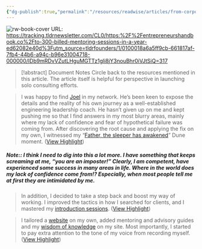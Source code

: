 ```yaml
---
{"dg-publish":true,"permalink":"/resources/readwise/articles/from-corporate-job-to-solopreneurship-insights-from-building-my-mentorship-business/","tags":["articles","til","consulting","enterpreneur"],"created":"","updated":""}
---
```


![rw-book-cover](https://miro.medium.com/v2/resize:fit:1200/1*oEvY0LpKDLq8chb_0Ol4tw.png)
URL: https://tracking.tldrnewsletter.com/CL0/https:%2F%2Fentrepreneurshandbook.co%2Fto-300-billed-mentoring-sessions-in-a-year-ed62082e40d%3Futm_source=tldrfounders/1/0100018a6a5ff9cb-661817af-7fb4-44b6-a94c-b96e31004718-000000/IDb9mRDvVZutLHguMGTTz1gli8jY3nouBhr0iVJtSiQ=317
> [!abstract] Document Notes
> Circle back to the resources mentioned in this article. The article itself is helpful for perspective in launching solo consulting efforts.

> I was happy to find [Joel](https://monkeysthumb.co.uk/) in my network. He’s been keen to expose the details and the reality of his own journey as a well-established engineering leadership coach. He hasn’t given up on me and kept pushing me so that I find answers in my most blurry areas, mainly where my lack of confidence and fear of hypothetical failure was coming from.
> After discovering the root cause and applying the fix on my own, I witnessed my “[Father, the sleeper has awakened](https://www.youtube.com/watch?v=67ragXpWsAI)” Dune moment. ([View Highlight](https://read.readwise.io/read/01hamf7jtn15m4hdknfvfw4br9))

##### Note:: I think I need to dig into this a lot more. I have something that keeps screaming at me, “you are an imposter!” Clearly, I am competent, have experienced some success in many areas in life. Where in the world does my lack of confidence come from!? Especially, when most people tell me at first they are intimidated by me.

> In addition, I decided to take a step back and boost my way of working. I improved the tactics in how I searched for clients, and I mastered my [introduction sessions](https://www.kamenistak.com/mentoring/). ([View Highlight](https://read.readwise.io/read/01hamfahe47661ps2vnmryb5dw))

> I tailored a [website](https://www.kamenistak.com/) on my own, added mentoring and advisory guides and my [wisdom of knowledge](https://www.kamenistak.com/knowledge/) on my site. Most importantly, I started to pay extra attention to the tone of my voice from recording myself. ([View Highlight](https://read.readwise.io/read/01hamfark5e45g8p9gb6rx5g7z))


